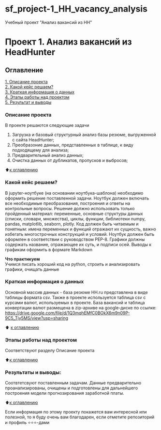 # sf_project-1_HH_vacancy_analysis
Учебный проект "Анализ вакансий из HH"


# Проект 1. Анализ вакансий из HeadHunter

## Оглавление  
[1. Описание проекта](.README.md#Описание-проекта)  
[2. Какой кейс решаем?](.README.md#Какой-кейс-решаем)  
[3. Краткая информация о данных](.README.md#Краткая-информация-о-данных)  
[4. Этапы работы над проектом](.README.md#Этапы-работы-над-проектом)  
[5. Результат и выводы](.README.md#Результат)

### Описание проекта    
В проекте решаются следующие задачи
1. Загрузка и базовый структурный анализ базы резюме, выгруженной с сайта HeadHunter;
2. Преобразоние данных, представленных в таблице, к виду подходящему для анализа;
3. Предварительный анализ данных;
4. Очистка данных от дубликатов, пропусков и выбросов;

:arrow_up:[к оглавлению](_)


### Какой кейс решаем?    
В jupyter-ноутбуке (на основании ноутбука-шаблона) необходимо оформить решение поставленной задачи. Ноутбук должен включать все необходимые преобразования, построения и ответы на контрольные вопросы.
Решение должно использовать только пройденный материал: переменные, основные структуры данных (списки, словари, множества), циклы, функции, библиотеки numpy, pandas, matplotlib, seaborn, plotly.
Код должен быть читаемым и понятным: имена переменных и функций отражают их сущность, важно избегать многострочных конструкций и условий.
Ноутбук должен быть оформлен в соответствии с руководством PEP-8.
Графики должны содержать название, отражающее их суть, и подписи осей. Выводы к графикам оформить в формате Markdown

**Что практикуем**     
Учимся писать хороший код на python, строить и анализировать графики, очищать данные

### Краткая информация о данных
Основной массив данных - база резюме HH.ru представлена в виде таблицы формата csv. Также в проекте используется таблица csv с курсами валют, используемых в проекте.
База вакансий и таблица конвертации валют размещена в zip-архиве на google-диске по ссылке: 
https://drive.google.com/file/d/1Q3mqhEMfC0BOkX6m9n09P-9C5_Tjy5MS/view?usp=sharing
  
:arrow_up: [к оглавлению](.README.md#Оглавление)


### Этапы работы над проектом  
Соответствуют разделу Описание проекта

:arrow_up:[к оглавлению](.README.md#Оглавление)


### Результаты и выводы:  
Соотвтетсвуют поставленным задачам. Данные предварительно проанализированы, очищены и подготовлены для дальнейшего построения модели прогнозирования заработной платы. 

:arrow_up:[к оглавлению](.README.md#Оглавление)


Если информация по этому проекту покажется вам интересной или полезной, то я буду очень вам благодарен, если отметите репозиторий и профиль ⭐️⭐️⭐️-дами